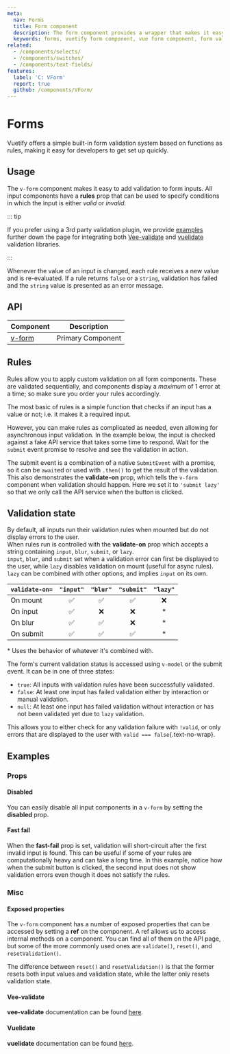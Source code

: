 ```yaml
---
meta:
  nav: Forms
  title: Form component
  description: The form component provides a wrapper that makes it easy to process and control validation states of input components.
  keywords: forms, vuetify form component, vue form component, form validation
related:
  - /components/selects/
  - /components/switches/
  - /components/text-fields/
features:
  label: 'C: VForm'
  report: true
  github: /components/VForm/
---
```


# Forms

Vuetify offers a simple built-in form validation system based on functions as rules, making it easy for developers to get set up quickly.

<PageFeatures />

## Usage

The `v-form` component makes it easy to add validation to form inputs. All input components have a **rules** prop that can be used to specify conditions in which the input is either *valid* or *invalid*.

::: tip

If you prefer using a 3rd party validation plugin, we provide [examples](#vee-validate) further down the page for integrating both [Vee-validate](https://github.com/baianat/Vee-validate) and [vuelidate](https://github.com/vuelidate/vuelidate) validation libraries.

:::

Whenever the value of an input is changed, each rule receives a new value and is re-evaluated. If a rule returns `false` or a `string`, validation has failed and the `string` value is presented as an error message.

<ExamplesExample file="v-form/usage" />

<PromotedEntry />

## API

| Component | Description |
| - | - |
| [v-form](/api/v-form/) | Primary Component |

<ApiInline hide-links />

## Rules

Rules allow you to apply custom validation on all form components. These are validated sequentially, and components display a *maximum* of 1 error at a time; so make sure you order your rules accordingly.

The most basic of rules is a simple function that checks if an input has a value or not; i.e. it makes it a required input.

<ExamplesExample file="v-form/rules-required" />

However, you can make rules as complicated as needed, even allowing for asynchronous input validation. In the example below, the input is checked against a fake API service that takes some time to respond. Wait for the `submit` event promise to resolve and see the validation in action.

<ExamplesExample file="v-form/rules-async" />

The submit event is a combination of a native `SubmitEvent` with a promise, so it can be `await`ed or used with `.then()` to get the result of the validation.
<br>
This also demonstrates the **validate-on** prop, which tells the `v-form` component when validation should happen. Here we set it to `'submit lazy'` so that we only call the API service when the button is clicked.

## Validation state

By default, all inputs run their validation rules when mounted but do not display errors to the user.
<br>
When rules run is controlled with the **validate-on** prop which accepts a string containing `input`, `blur`, `submit`, or `lazy`.
<br>
`input`, `blur`, and `submit` set when a validation error can first be displayed to the user, while `lazy` disables validation on mount (useful for async rules).
<br>
`lazy` can be combined with other options, and implies `input` on its own.

| `validate-on=` | `"input"` | `"blur"` | `"submit"` | `"lazy"` |
|----------------|:---------:|:--------:|:----------:|:--------:|
| On mount       |     ✅     |    ✅     |     ✅      |    ❌     |
| On input       |     ✅     |    ❌     |     ❌      |    *     |
| On blur        |     ✅     |    ✅     |     ❌      |    *     |
| On submit      |     ✅     |    ✅     |     ✅      |    *     |
<p class="text-caption">* Uses the behavior of whatever it's combined with.</p>

The form's current validation status is accessed using `v-model` or the submit event. It can be in one of three states:

- `true`: All inputs with validation rules have been successfully validated.
- `false`: At least one input has failed validation either by interaction or manual validation.
- `null`: At least one input has failed validation without interaction or has not been validated yet due to `lazy` validation.

This allows you to either check for any validation failure with `!valid`, or only errors that are displayed to the user with `valid === false`{.text-no-wrap}.

## Examples

### Props

#### Disabled

You can easily disable all input components in a `v-form` by setting the **disabled** prop.

<ExamplesExample file="v-form/prop-disabled" />

#### Fast fail

When the **fast-fail** prop is set, validation will short-circuit after the first invalid input is found. This can be useful if some of your rules are computationally heavy and can take a long time. In this example, notice how when the submit button is clicked, the second input does not show validation errors even though it does not satisfy the rules.

<ExamplesExample file="v-form/prop-fast-fail" />

### Misc

#### Exposed properties

The `v-form` component has a number of exposed properties that can be accessed by setting a **ref** on the component. A ref allows us to access internal methods on a component. You can find all of them on the API page, but some of the more commonly used ones are `validate()`, `reset()`, and `resetValidation()`.

The difference between `reset()` and `resetValidation()` is that the former resets both input values and validation state, while the latter only resets validation state.

<ExamplesExample file="v-form/misc-exposed" />

#### Vee-validate

**vee-validate** documentation can be found [here](https://vee-validate.logaretm.com/v4/).

<ExamplesExample file="v-form/misc-vee-validate" />

#### Vuelidate

**vuelidate** documentation can be found [here](https://vuelidate-next.netlify.app/).

<ExamplesExample file="v-form/misc-vuelidate" />
